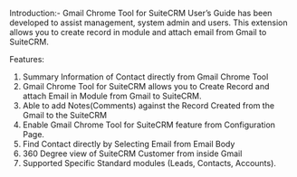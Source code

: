 Introduction:-
Gmail Chrome Tool for SuiteCRM User’s Guide has been developed to assist management, system admin and users. This extension allows you to create record in module and attach email from Gmail to SuiteCRM.

Features:
1) Summary Information of Contact directly from Gmail Chrome Tool
2) Gmail Chrome Tool for SuiteCRM allows you to Create Record and attach Email in Module from Gmail to SuiteCRM.
3) Able to add Notes(Comments) against the Record Created from the Gmail to the SuiteCRM
4) Enable Gmail Chrome Tool for SuiteCRM feature from Configuration Page.
5) Find Contact directly by Selecting Email from Email Body
6) 360 Degree view of SuiteCRM Customer from inside Gmail
7) Supported Specific Standard modules (Leads, Contacts, Accounts).